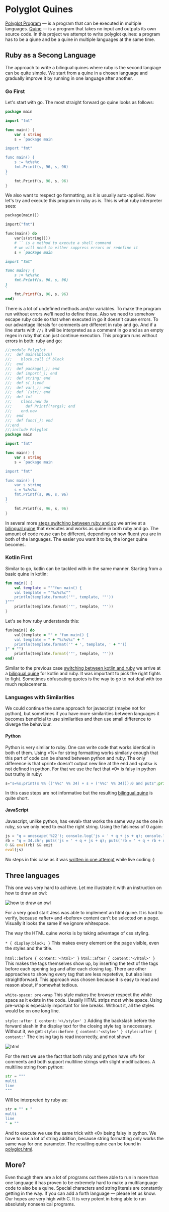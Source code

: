 # Polyglot Quines

[Polyglot Program] — is a program that can be executed in multiple languages.
[Quine] — is a program that takes no input and outputs its own source code.
In this project we attempt to write polyglot quines: a program has to be a qiune
and be a quine in multiple languages at the same time.

## Ruby as a Secong Language

The approach to write a bilingual quines where ruby is the second langiage can
be quite simple. We start from a quine in a chosen language and gradually
improve it by running in one language after another.

### Go First

Let's start with go. The most straight forward go quine looks as follows:

```go
package main

import "fmt"

func main() {
    var s string
    s = `package main

import "fmt"

func main() {
    s := %c%s%c
    fmt.Printf(s, 96, s, 96)
}
`
    fmt.Printf(s, 96, s, 96)
}
```

We also want to respect go formatting, as it is usually auto-applied.
Now let's try and execute this program in ruby as is. This is what ruby
interpreter sees:

```ruby
package(main())

import("fmt")

func(main() do
    var(s(string()))
    # `` is a method to execute a shell command
    # we will need to either suppress errors or redefine it
    s = `package main

import "fmt"

func main() {
    s := %c%s%c
    fmt.Printf(s, 96, s, 96)
}
`
    fmt.Printf(s, 96, s, 96)
end)
```

There is a lot of undefined methods and/or variables. To make the program run
without errors we'll need to define those. Also we need to somehow escape ruby
code so that when executed in go it doesn't cause errors. To our advantage
literals for comments are different in ruby and go. And if a line starts
with `//;` it will be interpreted as a comment in go and as an empty regex
in ruby that can just continue execution. This program runs without errors
in both: ruby and go:

```go
//;module Polyglot
//;  def main(&block)
//;    block.call if block
//;  end
//;  def package(_); end
//;  def import(_); end
//;  def string; end
//;  def s(_);end
//;  def var(_); end
//;  def `(str); end
//;  def fmt
//;    Class.new do
//;      def Printf(*args); end
//;    end.new
//;  end
//;  def func(_); end
//;end
//;include Polyglot
package main

import "fmt"

func main() {
    var s string
    s = `package main

import "fmt"

func main() {
    var s string
    s = %c%s%c
    fmt.Printf(s, 96, s, 96)
}
`
    fmt.Printf(s, 96, s, 96)
}
```

In several more [steps switching between ruby and go](./steps_go_rb/) we arrive
at a [bilingual quine](./polyglot_go_rb.go) that executes and works as quine
in both ruby and go. The amount of code reuse can be different, depending on how
fluent you are in both of the languages. The easier you want it to be,
the longer quine becomes.

### Kotlin First

Similar to go, kotlin can be tackled with in the same manner. Starting
from a basic quine in kotlin:

```kotlin
fun main() {
    val template = """fun main() {
    val template = ""%c%s%c""
    println(template.format('"', template, '"'))
}"""
    println(template.format('"', template, '"'))
}
```

Let's se how ruby understands this:

```ruby
fun(main() do
    val(template = "" + "fun main() {
    val template = " + "%c%s%c" + "
    println(template.format('" + ', template, ' + "'))
}" + "")
    println(template.format('"', template, '"'))
end)
```

Similar to the previous case [switching between kotlin and ruby](./steps_kt_rb/)
we arrive at a [bilingual quine](./polyglot_kt_rb.kt) for kotlin and ruby.
It was important to pick the right fights to fight. Sometimes obfuscating
quotes is the way to go to not deal with too much replacements.

### Languages with Similarities

We could continue the same approach for javascript (maybe not for python),
but sometimes if you have more similarities between languages it becomes
beneficial to use similarities and then use small difference to diverge
the behaviour.

#### Python

Python is very similar to ruby. One can write code that works identical in both
of them. Using «%» for string formatting works similarly enough that this part
of code can be shared between python and ruby. The only difference is that
«print» doesn't output new line at the end and «puts» is not defined in python.
For that we use the fact that «0» is falsy in python but truthy in ruby:

```python
s="s=%s;print(s %% (('%%c' %% 34) + s + ('%%c' %% 34)));0 and puts";print(s % (('%c' % 34) + s + ('%c' % 34)));0 and puts
```

In this case steps are not informative but the resulting
[bilingual quine](./polyglot_py_rb.py) is quite short.

#### JavaScript

Javascript, unlike python, has «eval» that works the same way as the one
in ruby, so we only need to eval the right string. Using the falsiness
of 0 again:

```js
js = "q = unescape('%22'); console.log('js = ' + q + js + q); console.log('rb = ' + q + rb + q); console.log('0 && eval(rb) && exit'); console.log('eval(js)')"
rb = "q = 34.chr; puts('js = ' + q + js + q); puts('rb = ' + q + rb + q); puts('0 && eval(rb) && exit'); puts('eval(js)'); true"
0 && eval(rb) && exit
eval(js)
```

No steps in this case as it was [written in one attempt](./polyglot_js_rb.js)
while live coding :)

## Three languages

This one was very hard to achieve. Let me illustrate it with an instruction
on how to draw an owl:

![how to draw an owl](./img/owl.jpeg)

For a very good start Jess was able to implement an html quine. It is hard
to verify, because «after» and «before» content can't be selected on a page.
Visually it looks the same if we ignore whitespace.

The way the HTML quine works is by taking advantage of css styling.

`* { display:block; }`
This makes every element on the page visible, even the styles and the title.

`html::before { content:'<html>' }`
`html::after { content:'</html>' }`
This makes the tags themselves show up, by inserting the text of the tags
before each opening tag and after each closing tag. There are other
approaches to showing every tag that are less repetetive, but also less
straightforward. This approach was chosen because it is easy to read and
reason about, if somewhat tedious.

`white-space: pre-wrap`
This style makes the browser respect the white space as it exists in the
code. Usually HTML strips most white space. Using pre-wrap is especially
important for line breaks. Without it, all the styles would be on one
long line.

`style::after { content:'<\/style>' }`
Adding the backslash before the forward slash in the display text for the
closing style tag is neccessary. Without it, we get:
`style::before { content:'<style>' } style::after { content:'`
The closing tag is read incorrectly, and not shown.


![html](./img/html.png)

For the rest we use the fact that both ruby and python have «#» for comments
and both support multiline strings with slight modifications. A multiline
string from python:

```python
str = """
multi
line
"""
```

Will be interpreted by ruby as:

```ruby
str = "" + "
multi
line
" + ""
```

And to execute we use the same trick with «0» being falsy in python. We have
to use a lot of string addition, because string formatting only works the same
way for one parameter. The resulting quine can be found
in [polyglot.html](./polyglot.html).

## More?

Even though there are a lot of programs out there able to run in more than one
language it has proven to be extremely hard to make a multilanguage code to also
be a quine. Special characters and string literals are constantly getting
in the way. If you can add a forth language — please let us know. Our hopes are
very high with C. It is very potent in being able to run absolutely nonsensical
programs.

<!-- Links -->

[Polyglot Program]: https://en.wikipedia.org/wiki/Polyglot_(computing)
[Quine]: https://en.wikipedia.org/wiki/Quine_(computing)
